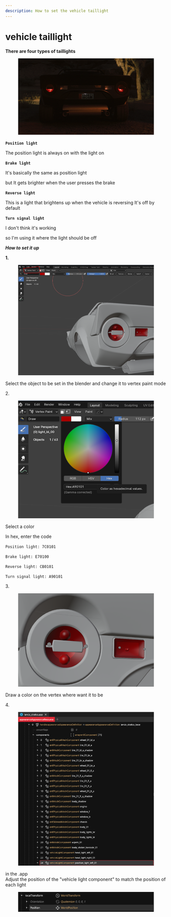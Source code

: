 ```yaml
---
description: How to set the vehicle taillight
---
```


# vehicle taillight

**There are four types of taillights**

<figure><img src="../../../.gitbook/assets/image (348).png" alt=""><figcaption></figcaption></figure>

**`Position light`**

The position light is always on with the light on

**`Brake light`**

It's basically the same as position light&#x20;

but It gets brighter when the user presses the brake

**`Reverse light`**

This is a light that brightens up when the vehicle is reversing It's off by default

**`Turn signal light`**

I don't think it's working&#x20;

so I'm using it where the light should be off





_**How to set it up**_

**1.**

<figure><img src="../../../.gitbook/assets/image (349).png" alt=""><figcaption></figcaption></figure>

Select the object to be set in the blender and change it to vertex paint mode



2\.

<figure><img src="../../../.gitbook/assets/image (350).png" alt=""><figcaption></figcaption></figure>

Select a color

In hex, enter the code

`Position light: 7C0101`

`Brake light: E70100`

`Reverse light: CB0101`

`Turn signal light: A90101`



3\.

<figure><img src="../../../.gitbook/assets/image (351).png" alt=""><figcaption></figcaption></figure>

Draw a color on the vertex where want it to be





4\.

<figure><img src="../../../.gitbook/assets/image (352).png" alt=""><figcaption></figcaption></figure>

in the .app \
Adjust the position of the "vehicle light component" to match the position of each light

<figure><img src="../../../.gitbook/assets/image (353).png" alt=""><figcaption></figcaption></figure>

